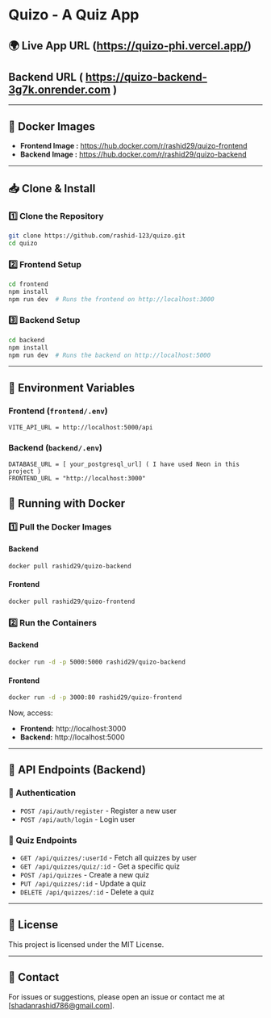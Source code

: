 # Quizo - A Quiz App

## 🌍 Live App URL (https://quizo-phi.vercel.app/)

##     Backend URL ( https://quizo-backend-3g7k.onrender.com )

---

## 🚀 Docker Images

- **Frontend Image :**  https://hub.docker.com/r/rashid29/quizo-frontend
- **Backend Image :**   https://hub.docker.com/r/rashid29/quizo-backend

---

## 📥 Clone & Install

### 1️⃣ Clone the Repository
```sh
git clone https://github.com/rashid-123/quizo.git
cd quizo
```

### 2️⃣ Frontend Setup
```sh
cd frontend
npm install
npm run dev  # Runs the frontend on http://localhost:3000
```

### 3️⃣ Backend Setup
```sh
cd backend
npm install
npm run dev  # Runs the backend on http://localhost:5000
```

---

## 👅 Environment Variables

### Frontend (`frontend/.env`)

```
VITE_API_URL = http://localhost:5000/api

```

### Backend (`backend/.env`)

```
DATABASE_URL = [ your_postgresql_url] ( I have used Neon in this project )
FRONTEND_URL = "http://localhost:3000"
```


## 🐳 Running with Docker

### 1️⃣ Pull the Docker Images
#### Backend
```sh
docker pull rashid29/quizo-backend
```
#### Frontend
```sh
docker pull rashid29/quizo-frontend
```

### 2️⃣ Run the Containers
#### Backend
```sh
docker run -d -p 5000:5000 rashid29/quizo-backend
```
#### Frontend
```sh
docker run -d -p 3000:80 rashid29/quizo-frontend
```
Now, access:
- **Frontend:** http://localhost:3000
- **Backend:** http://localhost:5000

---

## 🔌 API Endpoints (Backend)

### 📝 Authentication
- `POST /api/auth/register` - Register a new user
- `POST /api/auth/login` - Login user

### 🎯 Quiz Endpoints
- `GET /api/quizzes/:userId` - Fetch all quizzes by user
- `GET /api/quizzes/quiz/:id` - Get a specific quiz
- `POST /api/quizzes` - Create a new quiz
- `PUT /api/quizzes/:id` - Update a quiz 
- `DELETE /api/quizzes/:id` - Delete a quiz 

---

## 📜 License
This project is licensed under the MIT License.

---

## 📧 Contact
For issues or suggestions, please open an issue or contact me at [shadanrashid786@gmail.com].

